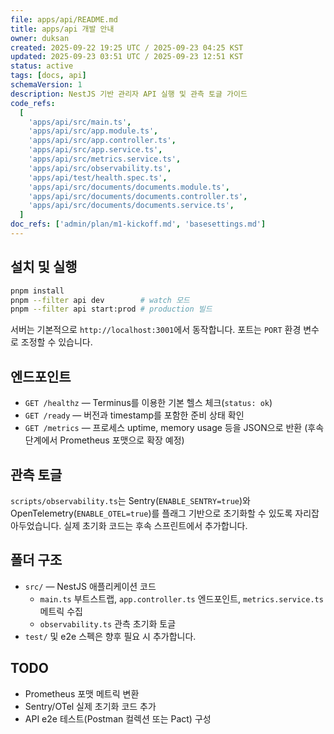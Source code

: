 ```yaml
---
file: apps/api/README.md
title: apps/api 개발 안내
owner: duksan
created: 2025-09-22 19:25 UTC / 2025-09-23 04:25 KST
updated: 2025-09-23 03:51 UTC / 2025-09-23 12:51 KST
status: active
tags: [docs, api]
schemaVersion: 1
description: NestJS 기반 관리자 API 실행 및 관측 토글 가이드
code_refs:
  [
    'apps/api/src/main.ts',
    'apps/api/src/app.module.ts',
    'apps/api/src/app.controller.ts',
    'apps/api/src/app.service.ts',
    'apps/api/src/metrics.service.ts',
    'apps/api/src/observability.ts',
    'apps/api/test/health.spec.ts',
    'apps/api/src/documents/documents.module.ts',
    'apps/api/src/documents/documents.controller.ts',
    'apps/api/src/documents/documents.service.ts',
  ]
doc_refs: ['admin/plan/m1-kickoff.md', 'basesettings.md']
---
```


## 설치 및 실행

```bash
pnpm install
pnpm --filter api dev        # watch 모드
pnpm --filter api start:prod # production 빌드
```

서버는 기본적으로 `http://localhost:3001`에서 동작합니다. 포트는 `PORT` 환경 변수로 조정할 수 있습니다.

## 엔드포인트

- `GET /healthz` — Terminus를 이용한 기본 헬스 체크(`status: ok`)
- `GET /ready` — 버전과 timestamp를 포함한 준비 상태 확인
- `GET /metrics` — 프로세스 uptime, memory usage 등을 JSON으로 반환 (후속 단계에서 Prometheus 포맷으로 확장 예정)

## 관측 토글

`scripts/observability.ts`는 Sentry(`ENABLE_SENTRY=true`)와 OpenTelemetry(`ENABLE_OTEL=true`)를 플래그 기반으로 초기화할 수 있도록 자리잡아두었습니다. 실제 초기화 코드는 후속 스프린트에서 추가합니다.

## 폴더 구조

- `src/` — NestJS 애플리케이션 코드
  - `main.ts` 부트스트랩, `app.controller.ts` 엔드포인트, `metrics.service.ts` 메트릭 수집
  - `observability.ts` 관측 초기화 토글
- `test/` 및 e2e 스펙은 향후 필요 시 추가합니다.

## TODO

- Prometheus 포맷 메트릭 변환
- Sentry/OTel 실제 초기화 코드 추가
- API e2e 테스트(Postman 컬렉션 또는 Pact) 구성
